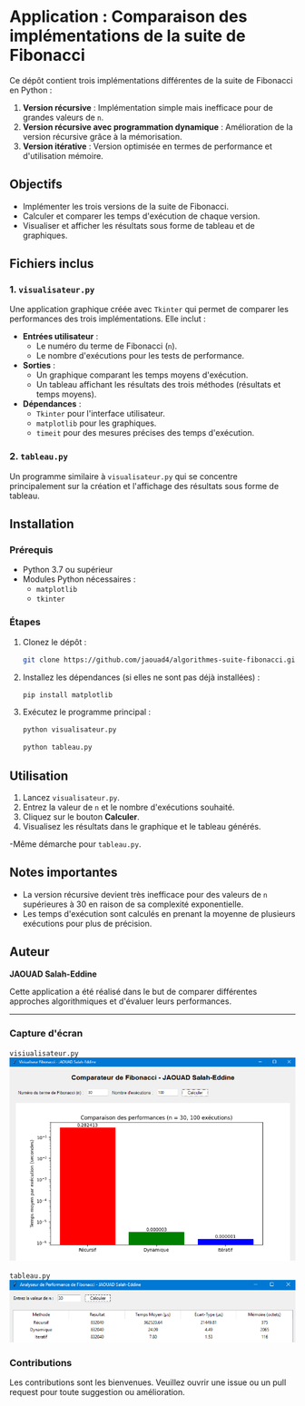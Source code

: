 # Application : Comparaison des implémentations de la suite de Fibonacci

Ce dépôt contient trois implémentations différentes de la suite de Fibonacci en Python :

1. **Version récursive** : Implémentation simple mais inefficace pour de grandes valeurs de `n`.
2. **Version récursive avec programmation dynamique** : Amélioration de la version récursive grâce à la mémorisation.
3. **Version itérative** : Version optimisée en termes de performance et d'utilisation mémoire.

## Objectifs

- Implémenter les trois versions de la suite de Fibonacci.
- Calculer et comparer les temps d'exécution de chaque version.
- Visualiser et afficher les résultats sous forme de tableau et de graphiques.

## Fichiers inclus

### 1. `visualisateur.py`

Une application graphique créée avec `Tkinter` qui permet de comparer les performances des trois implémentations. Elle inclut :

- **Entrées utilisateur** :
  - Le numéro du terme de Fibonacci (`n`).
  - Le nombre d'exécutions pour les tests de performance.
- **Sorties** :
  - Un graphique comparant les temps moyens d'exécution.
  - Un tableau affichant les résultats des trois méthodes (résultats et temps moyens).
- **Dépendances** :
  - `Tkinter` pour l'interface utilisateur.
  - `matplotlib` pour les graphiques.
  - `timeit` pour des mesures précises des temps d'exécution.

### 2. `tableau.py`

Un programme similaire à `visualisateur.py` qui se concentre principalement sur la création et l'affichage des résultats sous forme de tableau.

## Installation

### Prérequis

- Python 3.7 ou supérieur
- Modules Python nécessaires :
  - `matplotlib`
  - `tkinter`

### Étapes

1. Clonez le dépôt :

   ```bash
   git clone https://github.com/jaouad4/algorithmes-suite-fibonacci.git
   ```

2. Installez les dépendances (si elles ne sont pas déjà installées) :

   ```bash
   pip install matplotlib
   ```

3. Exécutez le programme principal :

   ```bash
   python visualisateur.py
   ```
   ```bash
   python tableau.py
   ```

## Utilisation

1. Lancez `visualisateur.py`.
2. Entrez la valeur de `n` et le nombre d'exécutions souhaité.
3. Cliquez sur le bouton **Calculer**.
4. Visualisez les résultats dans le graphique et le tableau générés.

-Même démarche pour `tableau.py`.

## Notes importantes

- La version récursive devient très inefficace pour des valeurs de `n` supérieures à 30 en raison de sa complexité exponentielle.
- Les temps d'exécution sont calculés en prenant la moyenne de plusieurs exécutions pour plus de précision.

## Auteur

**JAOUAD Salah-Eddine**

Cette application a été réalisé dans le but de comparer différentes approches algorithmiques et d'évaluer leurs performances.

---

### Capture d'écran

`visiualisateur.py`
![nisiualisateur.py](Images/visiualisateur.py.png)

`tableau.py`
![tableau.py](Images/tableau.py.png)

### Contributions

Les contributions sont les bienvenues. Veuillez ouvrir une issue ou un pull request pour toute suggestion ou amélioration.
